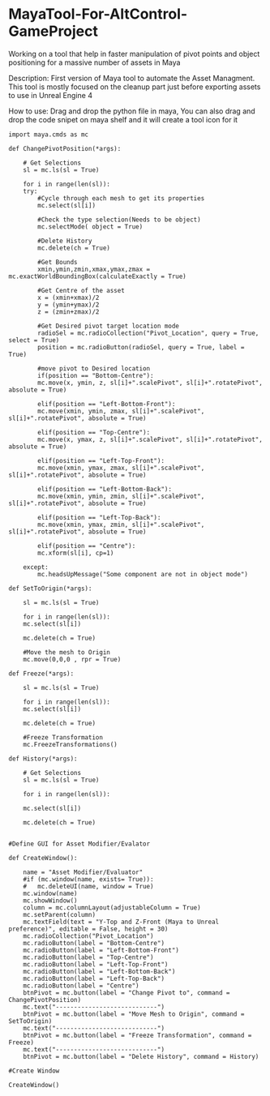 # MayaTool-For-AltControl-GameProject
Working on a tool that help in faster manipulation of pivot points and object positioning for a massive number of assets in Maya


Description: First version of Maya tool to automate the Asset Managment. This tool is mostly focused on the cleanup part just before 
	     exporting assets to use in Unreal Engine 4

How to use: Drag and drop the python file in maya, You can also drag and drop the code snipet on maya shelf and it will create a tool
	    icon for it

	import maya.cmds as mc

	def ChangePivotPosition(*args):

	    # Get Selections
	    sl = mc.ls(sl = True)

	    for i in range(len(sl)):
		try:
		    #Cycle through each mesh to get its properties 
		    mc.select(sl[i])

		    #Check the type selection(Needs to be object)
		    mc.selectMode( object = True)

		    #Delete History
		    mc.delete(ch = True)

		    #Get Bounds
		    xmin,ymin,zmin,xmax,ymax,zmax = mc.exactWorldBoundingBox(calculateExactly = True)

		    #Get Centre of the asset
		    x = (xmin+xmax)/2
		    y = (ymin+ymax)/2
		    z = (zmin+zmax)/2

		    #Get Desired pivot target location mode
		    radioSel = mc.radioCollection("Pivot_Location", query = True, select = True)
		    position = mc.radioButton(radioSel, query = True, label = True)

		    #move pivot to Desired location
		    if(position == "Bottom-Centre"):
			mc.move(x, ymin, z, sl[i]+".scalePivot", sl[i]+".rotatePivot", absolute = True)

		    elif(position == "Left-Bottom-Front"):
			mc.move(xmin, ymin, zmax, sl[i]+".scalePivot", sl[i]+".rotatePivot", absolute = True)

		    elif(position == "Top-Centre"):
			mc.move(x, ymax, z, sl[i]+".scalePivot", sl[i]+".rotatePivot", absolute = True)

		    elif(position == "Left-Top-Front"):
			mc.move(xmin, ymax, zmax, sl[i]+".scalePivot", sl[i]+".rotatePivot", absolute = True)

		    elif(position == "Left-Bottom-Back"):
			mc.move(xmin, ymin, zmin, sl[i]+".scalePivot", sl[i]+".rotatePivot", absolute = True)

		    elif(position == "Left-Top-Back"):
			mc.move(xmin, ymax, zmin, sl[i]+".scalePivot", sl[i]+".rotatePivot", absolute = True)

		    elif(position == "Centre"):
			mc.xform(sl[i], cp=1)

		except:
		    mc.headsUpMessage("Some component are not in object mode")

	def SetToOrigin(*args):

	    sl = mc.ls(sl = True)

	    for i in range(len(sl)):
		mc.select(sl[i])

		mc.delete(ch = True)

		#Move the mesh to Origin
		mc.move(0,0,0 , rpr = True)

	def Freeze(*args):

	    sl = mc.ls(sl = True)

	    for i in range(len(sl)):
		mc.select(sl[i])

		mc.delete(ch = True)

		#Freeze Transformation
		mc.FreezeTransformations()

	def History(*args):

	    # Get Selections
	    sl = mc.ls(sl = True)

	    for i in range(len(sl)):

		mc.select(sl[i])

		mc.delete(ch = True)


	#Define GUI for Asset Modifier/Evalator

	def CreateWindow():

		name = "Asset Modifier/Evaluator"
		#if (mc.window(name, exists= True)):
		#	mc.deleteUI(name, window = True)
		mc.window(name)
		mc.showWindow()
		column = mc.columnLayout(adjustableColumn = True)
		mc.setParent(column)
		mc.textField(text = "Y-Top and Z-Front (Maya to Unreal preference)", editable = False, height = 30)
		mc.radioCollection("Pivot_Location")
		mc.radioButton(label = "Bottom-Centre")
		mc.radioButton(label = "Left-Bottom-Front")
		mc.radioButton(label = "Top-Centre")
		mc.radioButton(label = "Left-Top-Front")
		mc.radioButton(label = "Left-Bottom-Back")
		mc.radioButton(label = "Left-Top-Back")
		mc.radioButton(label = "Centre")
		btnPivot = mc.button(label = "Change Pivot to", command = ChangePivotPosition)
		mc.text("----------------------------") 
		btnPivot = mc.button(label = "Move Mesh to Origin", command = SetToOrigin)
		mc.text("----------------------------")
		btnPivot = mc.button(label = "Freeze Transformation", command = Freeze)
		mc.text("----------------------------")
		btnPivot = mc.button(label = "Delete History", command = History)

	#Create Window

	CreateWindow()
